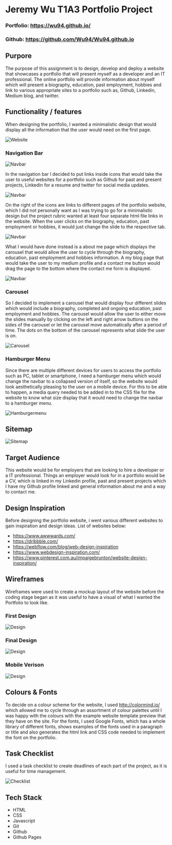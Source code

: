 # Jeremy Wu T1A3 Portfolio Project

### Portfolio: https://wu94.github.io/ 

### Github: https://github.com/Wu94/Wu94.github.io

## Purpore 

The purpose of this assignment is to design, develop and deploy a website that showcases a portfolio that will present myself as a developer and an IT professional. The online portfolio will provide information about myself which will present a biography, education, past employment, hobbies and link to various appropriate sites to a portfolio such as, Github, Linkedin, Medium blog, and twitter.   

## Functionality / features

When designing the portfolio, I wanted a minimalistic design that would display all the information that the user would need on the first page. 

![Website](Docs/website.png)

### Navigation Bar

![Navbar](Docs/Navbar.png)

In the navigation bar I decided to put links inside icons that would take the user to useful websites for a portfolio such as Github for past and present projects, Linkedin for a resume and twitter for social media updates.

![Navbar](Docs/Navbaricons.png)

On the right of the icons are links to different pages of the portfolio website, which I did not personally want as I was trying to go for a minimalistic design but the project rubric wanted at least four separate html file links in the website. When the user clicks on the biography, education, past employment or hobbies, it would just change the slide to the respective tab. 

![Navbar](Docs/currentnav.png)

What I would have done instead is a about me page which displays the carousel that would allow the user to cycle through the biography, education, past employment and hobbies information. A my blog page that would take the user to my medium profile and a contact me button would drag the page to the bottom where the contact me form is displayed.

![Navbar](Docs/olddesign.png)

### Carousel  

So I decided to implement a carousel that would display four different slides which would include a biography, completed and ongoing education, past employment and hobbies. The carousel would allow the user to either move the slides manually by clicking on the left and right arrow buttons on the sides of the carousel or let the carousel move automatically after a period of time. The dots on the bottom of the carousel represents what slide the user is on.

![Carousel](Docs/Carousel.png)

### Hamburger Menu 

Since there are multiple different devices for users to access the portfolio such as PC, tablet or smartphone, I need a hamburger menu which would change the navbar to a collapsed version of itself, so the website would look aesthetically pleasing to the user on a mobile device. For this to be able to happen, a media query needed to be added in to the CSS file for the website to know what size display that it would need to change the navbar to a hamburger menu.

![Hamburgermenu](Docs/hamburgermenu.png)

## Sitemap

![Sitemap](Docs/sitemap.png)

## Target Audience

This website would be for employers that are looking to hire a developer or a IT professional. Things an employer would look for in a portfolio would be a CV, which is linked in my Linkedin profile, past and present projects which I have my Github profile linked and general information about me and a way to contact me. 

## Design Inspiration

Before designing the portfolio website, i went various different websites to gain inspiration and design ideas. List of websites below:

- https://www.awwwards.com/
- https://dribbble.com/
- https://webflow.com/blog/web-design-inspiration
- https://www.webdesign-inspiration.com/
- https://www.pinterest.com.au/impaigebrunton/website-design-inspiration/ 

## Wireframes

Wireframes were used to create a mockup layout of the website before the coding stage began as it was useful to have a visual of what I wanted the Portfolio to look like.

### First Design

![Design](Docs/firstdesign.png)

### Final Design

![Design](Docs/finaldesign.png)

### Mobile Verison

![Design](Docs/mobileversion.png)

## Colours & Fonts

To decide on a colour scheme for the website, I used http://colormind.io/ which allowed me to cycle through an assortment of colour palettes until I was happy with the colours with the example website template preview that they have on the site. For the fonts, I used Google Fonts, which has a whole library of different fonts, shows examples of the fonts used in a paragraph or title and also generates the html link and CSS code needed to implement the font on the portfolio.    

## Task Checklist

I used a task checklist to create deadlines of each part of the project, as it is useful for time management.

![Checklist](Docs/checklist.png)

## Tech Stack

- HTML 
- CSS 
- Javascript 
- Git 
- Github 
- Github Pages